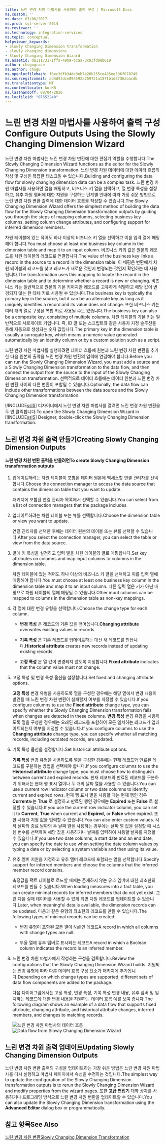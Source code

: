 ```yaml
---
title: 느린 변경 차원 마법사를 사용하여 출력 구성 | Microsoft Docs
ms.custom: ''
ms.date: 03/06/2017
ms.prod: sql-server-2014
ms.reviewer: ''
ms.technology: integration-services
ms.topic: conceptual
helpviewer_keywords:
- Slowly Changing Dimension transformation
- slowly changing dimensions
- Slowly Changing Dimension Wizard
ms.assetid: da111731-1ffa-49b9-bcaa-3c93fd0eb619
author: chugugrace
ms.author: chugu
ms.openlocfilehash: f6ec3dfb34de8eb7e20b255ce485ee506f070749
ms.sourcegitcommit: ad4d92dce894592a259721a1571b1d8736abacdb
ms.translationtype: MT
ms.contentlocale: ko-KR
ms.lasthandoff: 08/04/2020
ms.locfileid: "87652240"
---
```

# <a name="configure-outputs-using-the-slowly-changing-dimension-wizard"></a><span data-ttu-id="0104b-102">느린 변경 차원 마법사를 사용하여 출력 구성</span><span class="sxs-lookup"><span data-stu-id="0104b-102">Configure Outputs Using the Slowly Changing Dimension Wizard</span></span>
  <span data-ttu-id="0104b-103">느린 변경 차원 마법사는 느린 변경 차원 변환에 대한 편집기 역할을 수행합니다.</span><span class="sxs-lookup"><span data-stu-id="0104b-103">The Slowly Changing Dimension Wizard functions as the editor for the Slowly Changing Dimension transformation.</span></span> <span data-ttu-id="0104b-104">느린 변경 차원 데이터에 대한 데이터 흐름의 작성 및 구성은 복잡한 태스크일 수 있습니다.</span><span class="sxs-lookup"><span data-stu-id="0104b-104">Building and configuring the data flow for slowly changing dimension data can be a complex task.</span></span> <span data-ttu-id="0104b-105">느린 변경 차원 마법사를 사용하면 열을 매핑하고, 비즈니스 키 열을 선택하고, 열 변경 특성을 설정하고, 유추 차원 멤버에 대한 지원을 구성하는 단계별 안내에 따라 가장 쉬운 방법으로 느린 변경 차원 변환 출력에 대한 데이터 흐름을 작성할 수 있습니다.</span><span class="sxs-lookup"><span data-stu-id="0104b-105">The Slowly Changing Dimension Wizard offers the simplest method of building the data flow for the Slowly Changing Dimension transformation outputs by guiding you through the steps of mapping columns, selecting business key columns, setting column change attributes, and configuring support for inferred dimension members.</span></span>

 <span data-ttu-id="0104b-106">차원 테이블에 있는 적어도 하나 이상의 비즈니스 키 열을 선택하고 이를 입력 열에 매핑해야 합니다.</span><span class="sxs-lookup"><span data-stu-id="0104b-106">You must choose at least one business key column in the dimension table and map it to an input column.</span></span> <span data-ttu-id="0104b-107">비즈니스 키의 값은 원본의 레코드를 차원 테이블의 레코드로 연결합니다.</span><span class="sxs-lookup"><span data-stu-id="0104b-107">The value of the business key links a record in the source to a record in the dimension table.</span></span> <span data-ttu-id="0104b-108">이 매핑은 변환에서 차원 테이블의 레코드를 찾고 레코드가 새로운 것인지 변경되는 것인지 확인하는 데 사용됩니다.</span><span class="sxs-lookup"><span data-stu-id="0104b-108">The transformation uses this mapping to locate the record in the dimension table and to determine whether a record is new or changing.</span></span> <span data-ttu-id="0104b-109">비즈니스 키는 일반적으로 원본의 기본 키이지만 레코드를 고유하게 식별하고 해당 값이 변경되지 않는 한 대체 키로 사용될 수 있습니다.</span><span class="sxs-lookup"><span data-stu-id="0104b-109">The business key is typically the primary key in the source, but it can be an alternate key as long as it uniquely identifies a record and its value does not change.</span></span> <span data-ttu-id="0104b-110">또한 비즈니스 키는 여러 개의 열로 구성된 복합 키로 사용될 수도 있습니다.</span><span class="sxs-lookup"><span data-stu-id="0104b-110">The business key can also be a composite key, consisting of multiple columns.</span></span> <span data-ttu-id="0104b-111">차원 테이블의 기본 키는 일반적으로 서로게이트 키입니다. 즉, ID 열 또는 스크립트와 같은 사용자 지정 솔루션을 통해 자동으로 생성되는 숫자 값입니다.</span><span class="sxs-lookup"><span data-stu-id="0104b-111">The primary key in the dimension table is usually a surrogate key, which means a numeric value generated automatically by an identity column or by a custom solution such as a script.</span></span>

 <span data-ttu-id="0104b-112">느린 변경 차원 마법사를 실행하려면 데이터 흐름에 원본과 느린 변경 차원 변환을 추가한 다음 원본의 출력을 느린 변경 차원 변환의 입력에 연결해야 합니다.</span><span class="sxs-lookup"><span data-stu-id="0104b-112">Before you can run the Slowly Changing Dimension Wizard, you must add a source and a Slowly Changing Dimension transformation to the data flow, and then connect the output from the source to the input of the Slowly Changing Dimension transformation.</span></span> <span data-ttu-id="0104b-113">선택적으로 데이터 흐름에는 데이터 원본과 느린 변경 차원 변환 사이의 다른 변환이 포함될 수 있습니다.</span><span class="sxs-lookup"><span data-stu-id="0104b-113">Optionally, the data flow can include other transformations between the data source and the Slowly Changing Dimension transformation.</span></span>

 <span data-ttu-id="0104b-114">[!INCLUDE[ssIS](../../../includes/ssis-md.md)] 디자이너에서 느린 변경 차원 마법사를 열려면 느린 변경 차원 변환을 두 번 클릭합니다.</span><span class="sxs-lookup"><span data-stu-id="0104b-114">To open the Slowly Changing Dimension Wizard in [!INCLUDE[ssIS](../../../includes/ssis-md.md)] Designer, double-click the Slowly Changing Dimension transformation.</span></span>

## <a name="creating-slowly-changing-dimension-outputs"></a><span data-ttu-id="0104b-115">느린 변경 차원 출력 만들기</span><span class="sxs-lookup"><span data-stu-id="0104b-115">Creating Slowly Changing Dimension Outputs</span></span>

#### <a name="to-create-slowly-changing-dimension-transformation-outputs"></a><span data-ttu-id="0104b-116">느린 변경 차원 변환 출력을 만들려면</span><span class="sxs-lookup"><span data-stu-id="0104b-116">To create Slowly Changing Dimension transformation outputs</span></span>

1.  <span data-ttu-id="0104b-117">업데이트하려는 차원 테이블이 포함된 데이터 원본에 액세스할 연결 관리자를 선택합니다.</span><span class="sxs-lookup"><span data-stu-id="0104b-117">Choose the connection manager to access the data source that contains the dimension table that you want to update.</span></span>

     <span data-ttu-id="0104b-118">패키지에 포함된 연결 관리자 목록에서 선택할 수 있습니다.</span><span class="sxs-lookup"><span data-stu-id="0104b-118">You can select from a list of connection managers that the package includes.</span></span>

2.  <span data-ttu-id="0104b-119">업데이트하려는 차원 테이블 또는 뷰를 선택합니다.</span><span class="sxs-lookup"><span data-stu-id="0104b-119">Choose the dimension table or view you want to update.</span></span>

     <span data-ttu-id="0104b-120">연결 관리자를 선택한 후에는 데이터 원본의 테이블 또는 뷰를 선택할 수 있습니다.</span><span class="sxs-lookup"><span data-stu-id="0104b-120">After you select the connection manager, you can select the table or view from the data source.</span></span>

3.  <span data-ttu-id="0104b-121">열에 키 특성을 설정하고 입력 열을 차원 테이블의 열로 매핑합니다.</span><span class="sxs-lookup"><span data-stu-id="0104b-121">Set key attributes on columns and map input columns to columns in the dimension table.</span></span>

     <span data-ttu-id="0104b-122">차원 테이블에 있는 적어도 하나 이상의 비즈니스 키 열을 선택하고 이를 입력 열에 매핑해야 합니다.</span><span class="sxs-lookup"><span data-stu-id="0104b-122">You must choose at least one business key column in the dimension table and map it to an input column.</span></span> <span data-ttu-id="0104b-123">다른 입력 열은 키가 아닌 매핑으로 차원 테이블의 열에 매핑될 수 있습니다.</span><span class="sxs-lookup"><span data-stu-id="0104b-123">Other input columns can be mapped to columns in the dimension table as non-key mappings.</span></span>

4.  <span data-ttu-id="0104b-124">각 열에 대한 변경 유형을 선택합니다.</span><span class="sxs-lookup"><span data-stu-id="0104b-124">Choose the change type for each column.</span></span>

    -   <span data-ttu-id="0104b-125">**변경 특성** 은 레코드의 기존 값을 덮어씁니다.</span><span class="sxs-lookup"><span data-stu-id="0104b-125">**Changing attribute** overwrites existing values in records.</span></span>

    -   <span data-ttu-id="0104b-126">**기록 특성** 은 기존 레코드를 업데이트하는 대신 새 레코드를 만듭니다.</span><span class="sxs-lookup"><span data-stu-id="0104b-126">**Historical attribute** creates new records instead of updating existing records.</span></span>

    -   <span data-ttu-id="0104b-127">**고정 특성** 은 열 값이 변경되지 않도록 지정합니다.</span><span class="sxs-lookup"><span data-stu-id="0104b-127">**Fixed attribute** indicates that the column value must not change.</span></span>

5.  <span data-ttu-id="0104b-128">고정 특성 및 변경 특성 옵션을 설정합니다.</span><span class="sxs-lookup"><span data-stu-id="0104b-128">Set fixed and changing attribute options.</span></span>

     <span data-ttu-id="0104b-129">**고정 특성** 변경 유형을 사용하도록 열을 구성한 경우에는 해당 열에서 변경 내용이 발견될 때 느린 변경 차원 변환이 실패할지 여부를 지정할 수 있습니다.</span><span class="sxs-lookup"><span data-stu-id="0104b-129">If you configure columns to use the **Fixed attribute** change type, you can specify whether the Slowly Changing Dimension transformation fails when changes are detected in these columns.</span></span> <span data-ttu-id="0104b-130">**변경 특성** 변경 유형을 사용하도록 열을 구성한 경우에는 오래된 레코드를 포함하여 모든 일치하는 레코드가 업데이트되는지 여부를 지정할 수 있습니다.</span><span class="sxs-lookup"><span data-stu-id="0104b-130">If you configure columns to use the **Changing attribute** change type, you can specify whether all matching records, including outdated records, are updated.</span></span>

6.  <span data-ttu-id="0104b-131">기록 특성 옵션을 설정합니다.</span><span class="sxs-lookup"><span data-stu-id="0104b-131">Set historical attribute options.</span></span>

     <span data-ttu-id="0104b-132">**기록 특성** 변경 유형을 사용하도록 열을 구성한 경우에는 현재 레코드와 만료된 레코드를 구분하는 방법을 선택해야 합니다.</span><span class="sxs-lookup"><span data-stu-id="0104b-132">If you configure columns to use the **Historical attribute** change type, you must choose how to distinguish between current and expired records.</span></span> <span data-ttu-id="0104b-133">현재 레코드와 만료된 레코드를 구분하기 위해서는 현재 행 표시 열이나 두 개의 날짜 열을 사용할 수 있습니다.</span><span class="sxs-lookup"><span data-stu-id="0104b-133">You can use a current row indicator column or two date columns to identify current and expired rows.</span></span> <span data-ttu-id="0104b-134">현재 행 표시 열을 사용할 때는 현재 행인 경우 **Current**또는 **True** 로 설정하고 만료된 행인 경우에는 **Expired** 또는 **False** 로 설정할 수 있습니다.</span><span class="sxs-lookup"><span data-stu-id="0104b-134">If you use the current row indicator column, you can set it to **Current**, **True** when current and **Expired,** or **False** when expired.</span></span> <span data-ttu-id="0104b-135">또한 사용자 지정 값을 입력할 수 있습니다.</span><span class="sxs-lookup"><span data-stu-id="0104b-135">You can also enter custom values.</span></span> <span data-ttu-id="0104b-136">시작 날짜와 종료 날짜의 두 날짜 열을 사용하는 경우에는 날짜 열 값을 설정할 때 시스템 변수를 선택하여 해당 값을 사용하거나 날짜를 입력하여 사용할 날짜를 지정할 수 있습니다.</span><span class="sxs-lookup"><span data-stu-id="0104b-136">If you use two date columns, a start date and an end date, you can specify the date to use when setting the date column values by typing a date or by selecting a system variable and then using its value.</span></span>

7.  <span data-ttu-id="0104b-137">유추 멤버 지원을 지정하고 유추 멤버 레코드에 포함되는 열을 선택합니다.</span><span class="sxs-lookup"><span data-stu-id="0104b-137">Specify support for inferred members and choose the columns that the inferred member record contains.</span></span>

     <span data-ttu-id="0104b-138">측정값을 팩트 테이블로 로드할 때에는 존재하지 않는 유추 멤버에 대한 최소한의 레코드를 만들 수 있습니다.</span><span class="sxs-lookup"><span data-stu-id="0104b-138">When loading measures into a fact table, you can create minimal records for inferred members that do not yet exist.</span></span> <span data-ttu-id="0104b-139">그런 다음 실제 데이터를 사용할 수 있게 되면 차원 레코드를 업데이트할 수 있습니다.</span><span class="sxs-lookup"><span data-stu-id="0104b-139">Later, when meaningful data is available, the dimension records can be updated.</span></span> <span data-ttu-id="0104b-140">다음과 같은 유형의 최소한의 레코드를 만들 수 있습니다.</span><span class="sxs-lookup"><span data-stu-id="0104b-140">The following types of minimal records can be created:</span></span>

    -   <span data-ttu-id="0104b-141">변경 유형이 포함된 모든 열이 Null인 레코드</span><span class="sxs-lookup"><span data-stu-id="0104b-141">A record in which all columns with change types are null.</span></span>

    -   <span data-ttu-id="0104b-142">부울 열에 유추 멤버로 표시되는 레코드</span><span class="sxs-lookup"><span data-stu-id="0104b-142">A record in which a Boolean column indicates the record is an inferred member.</span></span>

8.  <span data-ttu-id="0104b-143">느린 변경 차원 마법사에서 작성하는 구성을 검토합니다.</span><span class="sxs-lookup"><span data-stu-id="0104b-143">Review the configurations that the Slowly Changing Dimension Wizard builds.</span></span> <span data-ttu-id="0104b-144">지원되는 변경 유형에 따라 다른 데이터 흐름 구성 요소가 패키지에 추가됩니다.</span><span class="sxs-lookup"><span data-stu-id="0104b-144">Depending on which change types are supported, different sets of data flow components are added to the package.</span></span>

     <span data-ttu-id="0104b-145">다음 다이어그램에서는 고정 특성, 변경 특성, 기록 특성 변경 내용, 유추 멤버 및 일치하는 레코드에 대한 변경 내용을 지원하는 데이터 흐름 예를 보여 줍니다.</span><span class="sxs-lookup"><span data-stu-id="0104b-145">The following diagram shows an example of a data flow that supports fixed attribute, changing attribute, and historical attribute changes, inferred members, and changes to matching records.</span></span>

     <span data-ttu-id="0104b-146">![느린 변경 차원 마법사의 데이터 흐름](../../media/dimensionwizard.gif "느린 변경 차원 마법사의 데이터 흐름")</span><span class="sxs-lookup"><span data-stu-id="0104b-146">![Data flow from Slowly Changing Dimension Wizard](../../media/dimensionwizard.gif "Data flow from Slowly Changing Dimension Wizard")</span></span>

## <a name="updating-slowly-changing-dimension-outputs"></a><span data-ttu-id="0104b-147">느린 변경 차원 출력 업데이트</span><span class="sxs-lookup"><span data-stu-id="0104b-147">Updating Slowly Changing Dimension Outputs</span></span>
 <span data-ttu-id="0104b-148">느린 변경 차원 변환 출력의 구성을 업데이트하는 가장 쉬운 방법은 느린 변경 차원 마법사를 다시 실행하고 마법사 페이지에서 속성을 수정하는 것입니다.</span><span class="sxs-lookup"><span data-stu-id="0104b-148">The simplest way to update the configuration of the Slowly Changing Dimension transformation outputs is to rerun the Slowly Changing Dimension Wizard and modify properties from the wizard pages.</span></span> <span data-ttu-id="0104b-149">또한 **고급 편집기** 대화 상자를 사용하거나 프로그래밍 방식으로 느린 변경 차원 변환을 업데이트할 수 있습니다.</span><span class="sxs-lookup"><span data-stu-id="0104b-149">You can also update the Slowly Changing Dimension transformation using the **Advanced Editor** dialog box or programmatically.</span></span>

## <a name="see-also"></a><span data-ttu-id="0104b-150">참고 항목</span><span class="sxs-lookup"><span data-stu-id="0104b-150">See Also</span></span>
 [<span data-ttu-id="0104b-151">느린 변경 차원 변환</span><span class="sxs-lookup"><span data-stu-id="0104b-151">Slowly Changing Dimension Transformation</span></span>](slowly-changing-dimension-transformation.md)


